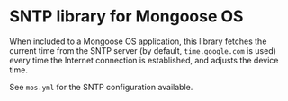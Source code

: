 # SNTP library for Mongoose OS

When included to a Mongoose OS application, this library fetches the current
time from the SNTP server (by default, `time.google.com` is used) every time
the Internet connection is established, and adjusts the device time.

See `mos.yml` for the SNTP configuration available.
